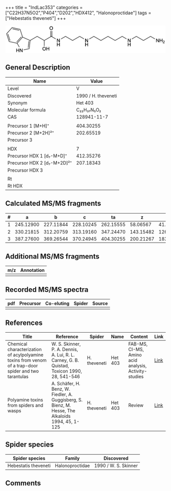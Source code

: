 +++
title = "IndLac353"
categories = ["C22H37N5O2","P404","D202","HDX412",
"Halonoproctidae"]
tags = ["Hebestatis theveneti"]
+++

![](/img/IndLac353.png)

## General Description

| Name                        | Value               |
|-----------------------------|---------------------|
| Level                       | V                   |
| Discovered                  | 1990 / H. theveneti |
| Synonym                     | Het 403             |
| Molecular formula           | C₂₂H₃₇N₅O₂          |
| CAS                         | 128941-11-7         |
|                             |                     |
| Precursor 1 [M+H]⁺          | 404.30255           |
| Precursor 2 [M+2H]²⁺        | 202.65519           |
| Precursor 3                 |                     |
|                             |                     |
| HDX                         | 7                   |
| Precursor HDX 1 [d₇-M+D]⁺   | 412.35276           |
| Precursor HDX 2 [d₇-M+2D]²⁺ | 207.18343           |
| Precursor HDX 3             |                     |
|                             |                     |
| Rt                          |                     |
| Rt HDX                      |                     |

## Calculated MS/MS fragments

| # | a         | b         | c         | ta        | z         | y         | tz        |
|---|-----------|-----------|-----------|-----------|-----------|-----------|-----------|
| 1 | 245.12900 | 227.11844 | 228.10245 | 262.15555 | 58.06567  | 41.03912  | 75.09222  |
| 2 | 330.21815 | 312.20759 | 313.19160 | 347.24470 | 143.15482 | 126.12827 | 160.18137 |
| 3 | 387.27600 | 369.26544 | 370.24945 | 404.30255 | 200.21267 | 183.18612 | 217.23922 |

## Additional MS/MS fragments

| m/z       | Annotation |
|-----------|------------|
|           |            |

## Recorded MS/MS spectra

| pdf | Precursor | Co-eluting | Spider    | Source                              |
|-----|-----------|------------|-----------|-------------------------------------|
|     |           |            |           |                                     |

## References

| Title                                                                                                 | Reference                                                                                         | Spider       | Name    | Content                                              | Link                                                                        |
|-------------------------------------------------------------------------------------------------------|---------------------------------------------------------------------------------------------------|--------------|---------|------------------------------------------------------|-----------------------------------------------------------------------------|
| Chemical characterization of acylpolyamine toxins from venom of a trap-door spider and two tarantulas | W. S. Skinner, P. A. Dennis, A. Lui, R. L. Carney, G. B. Quistad, Toxicon 1990, 28, 541-546       | H. theveneti | Het 403 | FAB-MS, CI-MS, Amino acid analysis, Activity-studies | [Link](https://www.sciencedirect.com/science/article/pii/004101019090298L)  |
| Polyamine toxins from spiders and wasps                                                               | A. Schäfer, H. Benz, W. Fiedler, A. Guggisberg, S. Bienz, M. Hesse, The Alkaloids 1994, 45, 1-125 | H. theveneti | Het 403 | Review                                               | [Link](https://www.sciencedirect.com/science/article/pii/S009995980860276X) |

## Spider species

| Spider species       | Family          | Discovered           |
|----------------------|-----------------|----------------------|
| Hebestatis theveneti | Halonoproctidae | 1990 / W. S. Skinner |

## Comments